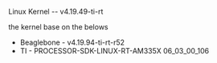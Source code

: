 Linux Kernel -- v4.19.49-ti-rt

the kernel base on the belows
* Beaglebone - v4.19.94-ti-rt-r52
* TI - PROCESSOR-SDK-LINUX-RT-AM335X  06_03_00_106
